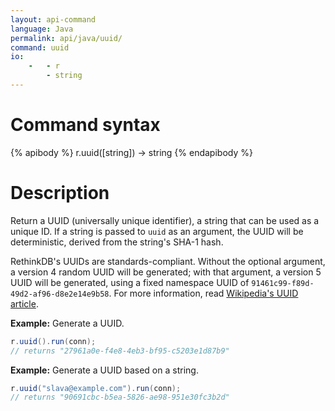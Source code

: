 ```yaml
---
layout: api-command
language: Java
permalink: api/java/uuid/
command: uuid
io:
    -   - r
        - string
---
```


# Command syntax #

{% apibody %}
r.uuid([string]) &rarr; string
{% endapibody %}

# Description #

Return a UUID (universally unique identifier), a string that can be used as a unique ID. If a string is passed to `uuid` as an argument, the UUID will be deterministic, derived from the string's SHA-1 hash.

RethinkDB's UUIDs are standards-compliant. Without the optional argument, a version 4 random UUID will be generated; with that argument, a version 5 UUID will be generated, using a fixed namespace UUID of `91461c99-f89d-49d2-af96-d8e2e14e9b58`. For more information, read [Wikipedia's UUID article][uu].

[uu]: https://en.wikipedia.org/wiki/Universally_unique_identifier

__Example:__ Generate a UUID.

```java
r.uuid().run(conn);
// returns "27961a0e-f4e8-4eb3-bf95-c5203e1d87b9"
```

__Example:__ Generate a UUID based on a string.

```java
r.uuid("slava@example.com").run(conn);
// returns "90691cbc-b5ea-5826-ae98-951e30fc3b2d"
```
